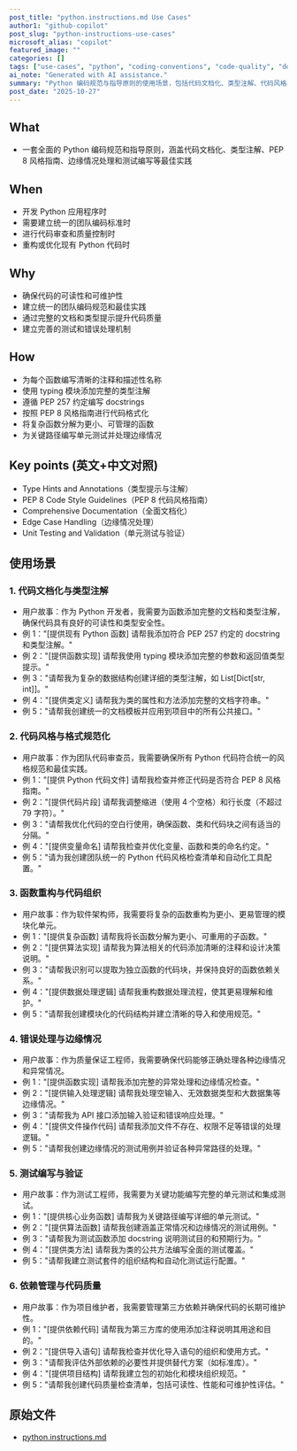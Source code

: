```yaml
---
post_title: "python.instructions.md Use Cases"
author1: "github-copilot"
post_slug: "python-instructions-use-cases"
microsoft_alias: "copilot"
featured_image: ""
categories: []
tags: ["use-cases", "python", "coding-conventions", "code-quality", "documentation"]
ai_note: "Generated with AI assistance."
summary: "Python 编码规范与指导原则的使用场景，包括代码文档化、类型注解、代码风格、边缘情况处理和测试编写等核心功能和最佳实践"
post_date: "2025-10-27"
---
```


<!-- markdownlint-disable MD041 -->

## What

- 一套全面的 Python 编码规范和指导原则，涵盖代码文档化、类型注解、PEP 8 风格指南、边缘情况处理和测试编写等最佳实践

## When

- 开发 Python 应用程序时
- 需要建立统一的团队编码标准时
- 进行代码审查和质量控制时
- 重构或优化现有 Python 代码时

## Why

- 确保代码的可读性和可维护性
- 建立统一的团队编码规范和最佳实践
- 通过完整的文档和类型提示提升代码质量
- 建立完善的测试和错误处理机制

## How

- 为每个函数编写清晰的注释和描述性名称
- 使用 typing 模块添加完整的类型注解
- 遵循 PEP 257 约定编写 docstrings
- 按照 PEP 8 风格指南进行代码格式化
- 将复杂函数分解为更小、可管理的函数
- 为关键路径编写单元测试并处理边缘情况

## Key points (英文+中文对照)

- Type Hints and Annotations（类型提示与注解）
- PEP 8 Code Style Guidelines（PEP 8 代码风格指南）
- Comprehensive Documentation（全面文档化）
- Edge Case Handling（边缘情况处理）
- Unit Testing and Validation（单元测试与验证）

## 使用场景

### 1. 代码文档化与类型注解

- 用户故事：作为 Python 开发者，我需要为函数添加完整的文档和类型注解，确保代码具有良好的可读性和类型安全性。
- 例 1："[提供现有 Python 函数] 请帮我添加符合 PEP 257 约定的 docstring 和类型注解。"
- 例 2："[提供函数实现] 请帮我使用 typing 模块添加完整的参数和返回值类型提示。"
- 例 3："请帮我为复杂的数据结构创建详细的类型注解，如 List[Dict[str, int]]。"
- 例 4："[提供类定义] 请帮我为类的属性和方法添加完整的文档字符串。"
- 例 5："请帮我创建统一的文档模板并应用到项目中的所有公共接口。"

### 2. 代码风格与格式规范化

- 用户故事：作为团队代码审查员，我需要确保所有 Python 代码符合统一的风格规范和最佳实践。
- 例 1："[提供 Python 代码文件] 请帮我检查并修正代码是否符合 PEP 8 风格指南。"
- 例 2："[提供代码片段] 请帮我调整缩进（使用 4 个空格）和行长度（不超过 79 字符）。"
- 例 3："请帮我优化代码的空白行使用，确保函数、类和代码块之间有适当的分隔。"
- 例 4："[提供变量命名] 请帮我检查并优化变量、函数和类的命名约定。"
- 例 5："请为我创建团队统一的 Python 代码风格检查清单和自动化工具配置。"

### 3. 函数重构与代码组织

- 用户故事：作为软件架构师，我需要将复杂的函数重构为更小、更易管理的模块化单元。
- 例 1："[提供复杂函数] 请帮我将长函数分解为更小、可重用的子函数。"
- 例 2："[提供算法实现] 请帮我为算法相关的代码添加清晰的注释和设计决策说明。"
- 例 3："请帮我识别可以提取为独立函数的代码块，并保持良好的函数依赖关系。"
- 例 4："[提供数据处理逻辑] 请帮我重构数据处理流程，使其更易理解和维护。"
- 例 5："请帮我创建模块化的代码结构并建立清晰的导入和使用规范。"

### 4. 错误处理与边缘情况

- 用户故事：作为质量保证工程师，我需要确保代码能够正确处理各种边缘情况和异常情况。
- 例 1："[提供函数实现] 请帮我添加完整的异常处理和边缘情况检查。"
- 例 2："[提供输入处理逻辑] 请帮我处理空输入、无效数据类型和大数据集等边缘情况。"
- 例 3："请帮我为 API 接口添加输入验证和错误响应处理。"
- 例 4："[提供文件操作代码] 请帮我添加文件不存在、权限不足等错误的处理逻辑。"
- 例 5："请帮我创建边缘情况的测试用例并验证各种异常路径的处理。"

### 5. 测试编写与验证

- 用户故事：作为测试工程师，我需要为关键功能编写完整的单元测试和集成测试。
- 例 1："[提供核心业务函数] 请帮我为关键路径编写详细的单元测试。"
- 例 2："[提供算法函数] 请帮我创建涵盖正常情况和边缘情况的测试用例。"
- 例 3："请帮我为测试函数添加 docstring 说明测试目的和预期行为。"
- 例 4："[提供类方法] 请帮我为类的公共方法编写全面的测试覆盖。"
- 例 5："请帮我建立测试套件的组织结构和自动化测试运行配置。"

### 6. 依赖管理与代码质量

- 用户故事：作为项目维护者，我需要管理第三方依赖并确保代码的长期可维护性。
- 例 1："[提供依赖代码] 请帮我为第三方库的使用添加注释说明其用途和目的。"
- 例 2："[提供导入语句] 请帮我检查并优化导入语句的组织和使用方式。"
- 例 3："请帮我评估外部依赖的必要性并提供替代方案（如标准库）。"
- 例 4："[提供项目结构] 请帮我建立包的初始化和模块组织规范。"
- 例 5："请帮我创建代码质量检查清单，包括可读性、性能和可维护性评估。"

## 原始文件

- [python.instructions.md](../../instructions/python.instructions.md)
